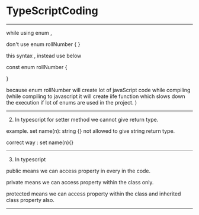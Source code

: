 # TypeScriptCoding
--------------------------------------------------------------
while using enum ,

don't use 
enum rollNumber {
}

this syntax , instead use below

const enum rollNumber {

}

because enum rollNumber will create lot of javaScript code while compiling (while compiling to javascript it will create iife function which slows down the execution if lot of enums are used in the project. )

--------------------------------------------------------------

2) In typescript for setter method we cannot give return type.

example. set name(n): string {} not allowed to give string return type.

correct way : set name(n){}

--------------------------------------------------------------

3) In typescript 

public means we can access property in every in the code.

private means we can access property within the class only.

protected means we can access property within the class and inherited class property also.


--------------------------------------------------------------

